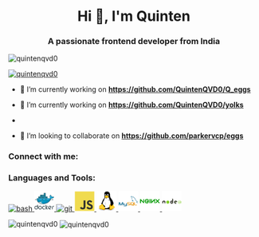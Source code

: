 <h1 align="center">Hi 👋, I'm Quinten</h1>
<h3 align="center">A passionate frontend developer from India</h3>

<p align="left"> <img src="https://komarev.com/ghpvc/?username=quintenqvd0&label=Profile%20views&color=0e75b6&style=flat" alt="quintenqvd0" /> </p>

<p align="left"> <a href="https://github.com/ryo-ma/github-profile-trophy"><img src="https://github-profile-trophy.vercel.app/?username=quintenqvd0" alt="quintenqvd0" /></a> </p>

- 🔭 I’m currently working on **https://github.com/QuintenQVD0/Q_eggs**

- 🔭 I’m currently working on **https://github.com/QuintenQVD0/yolks**
- 
- 👯 I’m looking to collaborate on **https://github.com/parkervcp/eggs**

<h3 align="left">Connect with me:</h3>
<p align="left">
</p>

<h3 align="left">Languages and Tools:</h3>
<p align="left"> <a href="https://www.gnu.org/software/bash/" target="_blank" rel="noreferrer"> <img src="https://www.vectorlogo.zone/logos/gnu_bash/gnu_bash-icon.svg" alt="bash" width="40" height="40"/> </a> <a href="https://www.docker.com/" target="_blank" rel="noreferrer"> <img src="https://raw.githubusercontent.com/devicons/devicon/master/icons/docker/docker-original-wordmark.svg" alt="docker" width="40" height="40"/> </a> <a href="https://git-scm.com/" target="_blank" rel="noreferrer"> <img src="https://www.vectorlogo.zone/logos/git-scm/git-scm-icon.svg" alt="git" width="40" height="40"/> </a> <a href="https://developer.mozilla.org/en-US/docs/Web/JavaScript" target="_blank" rel="noreferrer"> <img src="https://raw.githubusercontent.com/devicons/devicon/master/icons/javascript/javascript-original.svg" alt="javascript" width="40" height="40"/> </a> <a href="https://www.linux.org/" target="_blank" rel="noreferrer"> <img src="https://raw.githubusercontent.com/devicons/devicon/master/icons/linux/linux-original.svg" alt="linux" width="40" height="40"/> </a> <a href="https://www.mysql.com/" target="_blank" rel="noreferrer"> <img src="https://raw.githubusercontent.com/devicons/devicon/master/icons/mysql/mysql-original-wordmark.svg" alt="mysql" width="40" height="40"/> </a> <a href="https://www.nginx.com" target="_blank" rel="noreferrer"> <img src="https://raw.githubusercontent.com/devicons/devicon/master/icons/nginx/nginx-original.svg" alt="nginx" width="40" height="40"/> </a> <a href="https://nodejs.org" target="_blank" rel="noreferrer"> <img src="https://raw.githubusercontent.com/devicons/devicon/master/icons/nodejs/nodejs-original-wordmark.svg" alt="nodejs" width="40" height="40"/> </a> </p>

<p><img align="left" src="https://github-readme-stats.vercel.app/api/top-langs?username=quintenqvd0&show_icons=true&locale=en&layout=compact" alt="quintenqvd0" /></p>

<p>&nbsp;<img align="center" src="https://github-readme-stats.vercel.app/api?username=quintenqvd0&show_icons=true&locale=en" alt="quintenqvd0" /></p>

